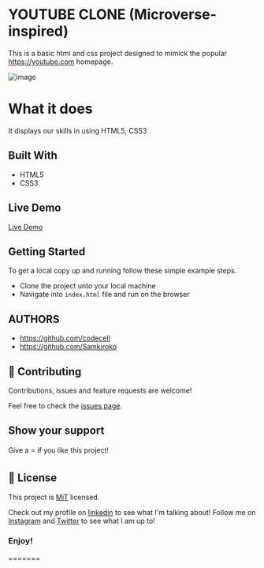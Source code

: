 

# YOUTUBE CLONE (Microverse-inspired)
This is a basic html and css project designed to mimick the popular https://youtube.com homepage.


![image](https://user-images.githubusercontent.com/43377799/69832969-23717100-1242-11ea-8ecd-e9b9711599d4.png)

# What it does
It displays our skills in using HTML5, CSS3 


## Built With

- HTML5
- CSS3

## Live Demo

[Live Demo](https://youtube-clone1.netlify.com/)

## Getting Started

To get a local copy up and running follow these simple example steps.
- Clone the project unto your local machine
- Navigate into `index.html` file and run on the browser

## AUTHORS
- https://github.com/codecell
- https://github.com/Samkiroko

## 🤝 Contributing

Contributions, issues and feature requests are welcome!

Feel free to check the [issues page](https://github.com/Samkiroko/youtube-clone/issues).

## Show your support

Give a ⭐️ if you like this project!

## 📝 License

This project is [MiT](lic.url) licensed.


Check out my profile on [linkedin](https://www.linkedin.com/in/samuel-kiroko/) to see what I'm talking about!
Follow me on [Instagram](https://www.instagram.com/samkiroko/) and [Twitter](https://twitter.com/kirokonjenga) to see what I am up to!
### Enjoy!
=======


